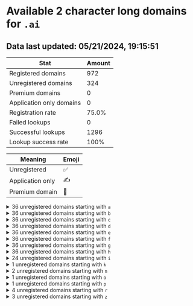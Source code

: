 # Available 2 character long domains for `.ai`

## Data last updated: 05/21/2024, 19:15:51

|Stat|Amount|
|--|--|
|Registered domains|972|
|Unregistered domains|324|
|Premium domains|0|
|Application only domains|0|
|Registration rate|75.0%|
|Failed lookups|0|
|Successful lookups|1296|
|Lookup success rate|100%|


|Meaning|Emoji|
|--|--|
|Unregistered|:white_check_mark:|
|Application only|:writing_hand:|
|Premium domain|:gem:|

<details>
<summary>36 unregistered domains starting with <bold><code>a</code></bold></summary>

|Type|Domain|
|--|--|
|:white_check_mark:|`a0.ai`|
|:white_check_mark:|`a1.ai`|
|:white_check_mark:|`a2.ai`|
|:white_check_mark:|`a3.ai`|
|:white_check_mark:|`a4.ai`|
|:white_check_mark:|`a5.ai`|
|:white_check_mark:|`a6.ai`|
|:white_check_mark:|`a7.ai`|
|:white_check_mark:|`a8.ai`|
|:white_check_mark:|`a9.ai`|
|:white_check_mark:|`aa.ai`|
|:white_check_mark:|`ab.ai`|
|:white_check_mark:|`ac.ai`|
|:white_check_mark:|`ad.ai`|
|:white_check_mark:|`ae.ai`|
|:white_check_mark:|`af.ai`|
|:white_check_mark:|`ag.ai`|
|:white_check_mark:|`ah.ai`|
|:white_check_mark:|`ai.ai`|
|:white_check_mark:|`aj.ai`|
|:white_check_mark:|`ak.ai`|
|:white_check_mark:|`al.ai`|
|:white_check_mark:|`am.ai`|
|:white_check_mark:|`an.ai`|
|:white_check_mark:|`ao.ai`|
|:white_check_mark:|`ap.ai`|
|:white_check_mark:|`aq.ai`|
|:white_check_mark:|`ar.ai`|
|:white_check_mark:|`as.ai`|
|:white_check_mark:|`at.ai`|
|:white_check_mark:|`au.ai`|
|:white_check_mark:|`av.ai`|
|:white_check_mark:|`aw.ai`|
|:white_check_mark:|`ax.ai`|
|:white_check_mark:|`ay.ai`|
|:white_check_mark:|`az.ai`|
</details>
<details>
<summary>36 unregistered domains starting with <bold><code>b</code></bold></summary>

|Type|Domain|
|--|--|
|:white_check_mark:|`b0.ai`|
|:white_check_mark:|`b1.ai`|
|:white_check_mark:|`b2.ai`|
|:white_check_mark:|`b3.ai`|
|:white_check_mark:|`b4.ai`|
|:white_check_mark:|`b5.ai`|
|:white_check_mark:|`b6.ai`|
|:white_check_mark:|`b7.ai`|
|:white_check_mark:|`b8.ai`|
|:white_check_mark:|`b9.ai`|
|:white_check_mark:|`ba.ai`|
|:white_check_mark:|`bb.ai`|
|:white_check_mark:|`bc.ai`|
|:white_check_mark:|`bd.ai`|
|:white_check_mark:|`be.ai`|
|:white_check_mark:|`bf.ai`|
|:white_check_mark:|`bg.ai`|
|:white_check_mark:|`bh.ai`|
|:white_check_mark:|`bi.ai`|
|:white_check_mark:|`bj.ai`|
|:white_check_mark:|`bk.ai`|
|:white_check_mark:|`bl.ai`|
|:white_check_mark:|`bm.ai`|
|:white_check_mark:|`bn.ai`|
|:white_check_mark:|`bo.ai`|
|:white_check_mark:|`bp.ai`|
|:white_check_mark:|`bq.ai`|
|:white_check_mark:|`br.ai`|
|:white_check_mark:|`bs.ai`|
|:white_check_mark:|`bt.ai`|
|:white_check_mark:|`bu.ai`|
|:white_check_mark:|`bv.ai`|
|:white_check_mark:|`bw.ai`|
|:white_check_mark:|`bx.ai`|
|:white_check_mark:|`by.ai`|
|:white_check_mark:|`bz.ai`|
</details>
<details>
<summary>36 unregistered domains starting with <bold><code>c</code></bold></summary>

|Type|Domain|
|--|--|
|:white_check_mark:|`c0.ai`|
|:white_check_mark:|`c1.ai`|
|:white_check_mark:|`c2.ai`|
|:white_check_mark:|`c3.ai`|
|:white_check_mark:|`c4.ai`|
|:white_check_mark:|`c5.ai`|
|:white_check_mark:|`c6.ai`|
|:white_check_mark:|`c7.ai`|
|:white_check_mark:|`c8.ai`|
|:white_check_mark:|`c9.ai`|
|:white_check_mark:|`ca.ai`|
|:white_check_mark:|`cb.ai`|
|:white_check_mark:|`cc.ai`|
|:white_check_mark:|`cd.ai`|
|:white_check_mark:|`ce.ai`|
|:white_check_mark:|`cf.ai`|
|:white_check_mark:|`cg.ai`|
|:white_check_mark:|`ch.ai`|
|:white_check_mark:|`ci.ai`|
|:white_check_mark:|`cj.ai`|
|:white_check_mark:|`ck.ai`|
|:white_check_mark:|`cl.ai`|
|:white_check_mark:|`cm.ai`|
|:white_check_mark:|`cn.ai`|
|:white_check_mark:|`co.ai`|
|:white_check_mark:|`cp.ai`|
|:white_check_mark:|`cq.ai`|
|:white_check_mark:|`cr.ai`|
|:white_check_mark:|`cs.ai`|
|:white_check_mark:|`ct.ai`|
|:white_check_mark:|`cu.ai`|
|:white_check_mark:|`cv.ai`|
|:white_check_mark:|`cw.ai`|
|:white_check_mark:|`cx.ai`|
|:white_check_mark:|`cy.ai`|
|:white_check_mark:|`cz.ai`|
</details>
<details>
<summary>36 unregistered domains starting with <bold><code>d</code></bold></summary>

|Type|Domain|
|--|--|
|:white_check_mark:|`d0.ai`|
|:white_check_mark:|`d1.ai`|
|:white_check_mark:|`d2.ai`|
|:white_check_mark:|`d3.ai`|
|:white_check_mark:|`d4.ai`|
|:white_check_mark:|`d5.ai`|
|:white_check_mark:|`d6.ai`|
|:white_check_mark:|`d7.ai`|
|:white_check_mark:|`d8.ai`|
|:white_check_mark:|`d9.ai`|
|:white_check_mark:|`da.ai`|
|:white_check_mark:|`db.ai`|
|:white_check_mark:|`dc.ai`|
|:white_check_mark:|`dd.ai`|
|:white_check_mark:|`de.ai`|
|:white_check_mark:|`df.ai`|
|:white_check_mark:|`dg.ai`|
|:white_check_mark:|`dh.ai`|
|:white_check_mark:|`di.ai`|
|:white_check_mark:|`dj.ai`|
|:white_check_mark:|`dk.ai`|
|:white_check_mark:|`dl.ai`|
|:white_check_mark:|`dm.ai`|
|:white_check_mark:|`dn.ai`|
|:white_check_mark:|`do.ai`|
|:white_check_mark:|`dp.ai`|
|:white_check_mark:|`dq.ai`|
|:white_check_mark:|`dr.ai`|
|:white_check_mark:|`ds.ai`|
|:white_check_mark:|`dt.ai`|
|:white_check_mark:|`du.ai`|
|:white_check_mark:|`dv.ai`|
|:white_check_mark:|`dw.ai`|
|:white_check_mark:|`dx.ai`|
|:white_check_mark:|`dy.ai`|
|:white_check_mark:|`dz.ai`|
</details>
<details>
<summary>36 unregistered domains starting with <bold><code>e</code></bold></summary>

|Type|Domain|
|--|--|
|:white_check_mark:|`e0.ai`|
|:white_check_mark:|`e1.ai`|
|:white_check_mark:|`e2.ai`|
|:white_check_mark:|`e3.ai`|
|:white_check_mark:|`e4.ai`|
|:white_check_mark:|`e5.ai`|
|:white_check_mark:|`e6.ai`|
|:white_check_mark:|`e7.ai`|
|:white_check_mark:|`e8.ai`|
|:white_check_mark:|`e9.ai`|
|:white_check_mark:|`ea.ai`|
|:white_check_mark:|`eb.ai`|
|:white_check_mark:|`ec.ai`|
|:white_check_mark:|`ed.ai`|
|:white_check_mark:|`ee.ai`|
|:white_check_mark:|`ef.ai`|
|:white_check_mark:|`eg.ai`|
|:white_check_mark:|`eh.ai`|
|:white_check_mark:|`ei.ai`|
|:white_check_mark:|`ej.ai`|
|:white_check_mark:|`ek.ai`|
|:white_check_mark:|`el.ai`|
|:white_check_mark:|`em.ai`|
|:white_check_mark:|`en.ai`|
|:white_check_mark:|`eo.ai`|
|:white_check_mark:|`ep.ai`|
|:white_check_mark:|`eq.ai`|
|:white_check_mark:|`er.ai`|
|:white_check_mark:|`es.ai`|
|:white_check_mark:|`et.ai`|
|:white_check_mark:|`eu.ai`|
|:white_check_mark:|`ev.ai`|
|:white_check_mark:|`ew.ai`|
|:white_check_mark:|`ex.ai`|
|:white_check_mark:|`ey.ai`|
|:white_check_mark:|`ez.ai`|
</details>
<details>
<summary>36 unregistered domains starting with <bold><code>f</code></bold></summary>

|Type|Domain|
|--|--|
|:white_check_mark:|`f0.ai`|
|:white_check_mark:|`f1.ai`|
|:white_check_mark:|`f2.ai`|
|:white_check_mark:|`f3.ai`|
|:white_check_mark:|`f4.ai`|
|:white_check_mark:|`f5.ai`|
|:white_check_mark:|`f6.ai`|
|:white_check_mark:|`f7.ai`|
|:white_check_mark:|`f8.ai`|
|:white_check_mark:|`f9.ai`|
|:white_check_mark:|`fa.ai`|
|:white_check_mark:|`fb.ai`|
|:white_check_mark:|`fc.ai`|
|:white_check_mark:|`fd.ai`|
|:white_check_mark:|`fe.ai`|
|:white_check_mark:|`ff.ai`|
|:white_check_mark:|`fg.ai`|
|:white_check_mark:|`fh.ai`|
|:white_check_mark:|`fi.ai`|
|:white_check_mark:|`fj.ai`|
|:white_check_mark:|`fk.ai`|
|:white_check_mark:|`fl.ai`|
|:white_check_mark:|`fm.ai`|
|:white_check_mark:|`fn.ai`|
|:white_check_mark:|`fo.ai`|
|:white_check_mark:|`fp.ai`|
|:white_check_mark:|`fq.ai`|
|:white_check_mark:|`fr.ai`|
|:white_check_mark:|`fs.ai`|
|:white_check_mark:|`ft.ai`|
|:white_check_mark:|`fu.ai`|
|:white_check_mark:|`fv.ai`|
|:white_check_mark:|`fw.ai`|
|:white_check_mark:|`fx.ai`|
|:white_check_mark:|`fy.ai`|
|:white_check_mark:|`fz.ai`|
</details>
<details>
<summary>36 unregistered domains starting with <bold><code>g</code></bold></summary>

|Type|Domain|
|--|--|
|:white_check_mark:|`g0.ai`|
|:white_check_mark:|`g1.ai`|
|:white_check_mark:|`g2.ai`|
|:white_check_mark:|`g3.ai`|
|:white_check_mark:|`g4.ai`|
|:white_check_mark:|`g5.ai`|
|:white_check_mark:|`g6.ai`|
|:white_check_mark:|`g7.ai`|
|:white_check_mark:|`g8.ai`|
|:white_check_mark:|`g9.ai`|
|:white_check_mark:|`ga.ai`|
|:white_check_mark:|`gb.ai`|
|:white_check_mark:|`gc.ai`|
|:white_check_mark:|`gd.ai`|
|:white_check_mark:|`ge.ai`|
|:white_check_mark:|`gf.ai`|
|:white_check_mark:|`gg.ai`|
|:white_check_mark:|`gh.ai`|
|:white_check_mark:|`gi.ai`|
|:white_check_mark:|`gj.ai`|
|:white_check_mark:|`gk.ai`|
|:white_check_mark:|`gl.ai`|
|:white_check_mark:|`gm.ai`|
|:white_check_mark:|`gn.ai`|
|:white_check_mark:|`go.ai`|
|:white_check_mark:|`gp.ai`|
|:white_check_mark:|`gq.ai`|
|:white_check_mark:|`gr.ai`|
|:white_check_mark:|`gs.ai`|
|:white_check_mark:|`gt.ai`|
|:white_check_mark:|`gu.ai`|
|:white_check_mark:|`gv.ai`|
|:white_check_mark:|`gw.ai`|
|:white_check_mark:|`gx.ai`|
|:white_check_mark:|`gy.ai`|
|:white_check_mark:|`gz.ai`|
</details>
<details>
<summary>36 unregistered domains starting with <bold><code>h</code></bold></summary>

|Type|Domain|
|--|--|
|:white_check_mark:|`h0.ai`|
|:white_check_mark:|`h1.ai`|
|:white_check_mark:|`h2.ai`|
|:white_check_mark:|`h3.ai`|
|:white_check_mark:|`h4.ai`|
|:white_check_mark:|`h5.ai`|
|:white_check_mark:|`h6.ai`|
|:white_check_mark:|`h7.ai`|
|:white_check_mark:|`h8.ai`|
|:white_check_mark:|`h9.ai`|
|:white_check_mark:|`ha.ai`|
|:white_check_mark:|`hb.ai`|
|:white_check_mark:|`hc.ai`|
|:white_check_mark:|`hd.ai`|
|:white_check_mark:|`he.ai`|
|:white_check_mark:|`hf.ai`|
|:white_check_mark:|`hg.ai`|
|:white_check_mark:|`hh.ai`|
|:white_check_mark:|`hi.ai`|
|:white_check_mark:|`hj.ai`|
|:white_check_mark:|`hk.ai`|
|:white_check_mark:|`hl.ai`|
|:white_check_mark:|`hm.ai`|
|:white_check_mark:|`hn.ai`|
|:white_check_mark:|`ho.ai`|
|:white_check_mark:|`hp.ai`|
|:white_check_mark:|`hq.ai`|
|:white_check_mark:|`hr.ai`|
|:white_check_mark:|`hs.ai`|
|:white_check_mark:|`ht.ai`|
|:white_check_mark:|`hu.ai`|
|:white_check_mark:|`hv.ai`|
|:white_check_mark:|`hw.ai`|
|:white_check_mark:|`hx.ai`|
|:white_check_mark:|`hy.ai`|
|:white_check_mark:|`hz.ai`|
</details>
<details>
<summary>24 unregistered domains starting with <bold><code>i</code></bold></summary>

|Type|Domain|
|--|--|
|:white_check_mark:|`ia.ai`|
|:white_check_mark:|`ib.ai`|
|:white_check_mark:|`ic.ai`|
|:white_check_mark:|`id.ai`|
|:white_check_mark:|`ie.ai`|
|:white_check_mark:|`if.ai`|
|:white_check_mark:|`ig.ai`|
|:white_check_mark:|`ih.ai`|
|:white_check_mark:|`ii.ai`|
|:white_check_mark:|`ij.ai`|
|:white_check_mark:|`ik.ai`|
|:white_check_mark:|`il.ai`|
|:white_check_mark:|`im.ai`|
|:white_check_mark:|`in.ai`|
|:white_check_mark:|`io.ai`|
|:white_check_mark:|`ip.ai`|
|:white_check_mark:|`iq.ai`|
|:white_check_mark:|`ir.ai`|
|:white_check_mark:|`is.ai`|
|:white_check_mark:|`it.ai`|
|:white_check_mark:|`iu.ai`|
|:white_check_mark:|`iv.ai`|
|:white_check_mark:|`iw.ai`|
|:white_check_mark:|`ix.ai`|
</details>
<details>
<summary>1 unregistered domains starting with <bold><code>k</code></bold></summary>

|Type|Domain|
|--|--|
|:white_check_mark:|`ky.ai`|
</details>
<details>
<summary>2 unregistered domains starting with <bold><code>n</code></bold></summary>

|Type|Domain|
|--|--|
|:white_check_mark:|`ni.ai`|
|:white_check_mark:|`nq.ai`|
</details>
<details>
<summary>1 unregistered domains starting with <bold><code>o</code></bold></summary>

|Type|Domain|
|--|--|
|:white_check_mark:|`oz.ai`|
</details>
<details>
<summary>1 unregistered domains starting with <bold><code>p</code></bold></summary>

|Type|Domain|
|--|--|
|:white_check_mark:|`pe.ai`|
</details>
<details>
<summary>4 unregistered domains starting with <bold><code>r</code></bold></summary>

|Type|Domain|
|--|--|
|:white_check_mark:|`r4.ai`|
|:white_check_mark:|`r5.ai`|
|:white_check_mark:|`ry.ai`|
|:white_check_mark:|`rz.ai`|
</details>
<details>
<summary>3 unregistered domains starting with <bold><code>z</code></bold></summary>

|Type|Domain|
|--|--|
|:white_check_mark:|`zb.ai`|
|:white_check_mark:|`zc.ai`|
|:white_check_mark:|`zd.ai`|
</details>